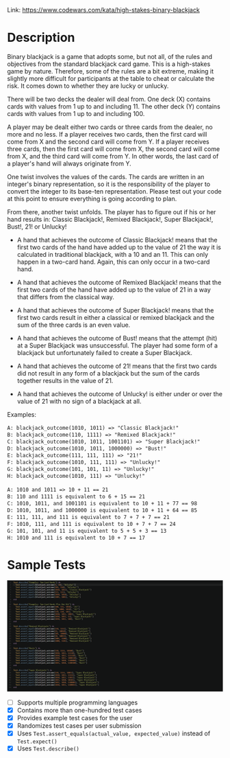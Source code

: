 Link: https://www.codewars.com/kata/high-stakes-binary-blackjack

# Description

Binary blackjack is a game that adopts some, but not all, of the rules and objectives from the standard blackjack card game. This is a high-stakes game by nature. Therefore, some of the rules are a bit extreme, making it slightly more difficult for participants at the table to cheat or calculate the risk. It comes down to whether they are lucky or unlucky.

There will be two decks the dealer will deal from. One deck (X) contains cards with values from 1 up to and including 11. The other deck (Y) contains cards with values from 1 up to and including 100.

A player may be dealt either two cards or three cards from the dealer, no more and no less. If a player receives two cards, then the first card will come from X and the second card will come from Y. If a player receives three cards, then the first card will come from X, the second card will come from X, and the third card will come from Y. In other words, the last card of a player's hand will always originate from Y.

One twist involves the values of the cards. The cards are written in an integer's binary representation, so it is the responsibility of the player to convert the integer to its base-ten representation. Please test out your code at this point to ensure everything is going according to plan.

From there, another twist unfolds. The player has to figure out if his or her hand results in: Classic Blackjack!, Remixed Blackjack!, Super Blackjack!, Bust!, 21! or Unlucky!

- A hand that achieves the outcome of Classic Blackjack! means that the first two cards of the hand have added up to the value of 21 the way it is calculated in traditional blackjack, with a 10 and an 11. This can only happen in a two-card hand. Again, this can only occur in a two-card hand.

- A hand that achieves the outcome of Remixed Blackjack! means that the first two cards of the hand have added up to the value of 21 in a way that differs from the classical way.

- A hand that achieves the outcome of Super Blackjack! means that the first two cards result in either a classical or remixed blackjack and the sum of the three cards is an even value.

- A hand that achieves the outcome of Bust! means that the attempt (hit) at a Super Blackjack was unsuccessful. The player had some form of a blackjack but unfortunately failed to create a Super Blackjack.

- A hand that achieves the outcome of 21! means that the first two cards did not result in any form of a blackjack but the sum of the cards together results in the value of 21.

- A hand that achieves the outcome of Unlucky! is either under or over the value of 21 with no sign of a blackjack at all.

Examples:

```
A: blackjack_outcome(1010, 1011) => "Classic Blackjack!"
B: blackjack_outcome(110, 1111) => "Remixed Blackjack!"
C: blackjack_outcome(1010, 1011, 1001101) => "Super Blackjack!"
D: blackjack_outcome(1010, 1011, 1000000) => "Bust!"
E: blackjack_outcome(111, 111, 111) => "21!"
F: blackjack_outcome(1010, 111, 111) => "Unlucky!"
G: blackjack_outcome(101, 101, 11) => "Unlucky!"
H: blackjack_outcome(1010, 111) => "Unlucky!"

A: 1010 and 1011 => 10 + 11 == 21
B: 110 and 1111 is equivalent to 6 + 15 == 21
C: 1010, 1011, and 1001101 is equivalent to 10 + 11 + 77 == 98
D: 1010, 1011, and 1000000 is equivalent to 10 + 11 + 64 == 85
E: 111, 111, and 111 is equivalent to 7 + 7 + 7 == 21
F: 1010, 111, and 111 is equivalent to 10 + 7 + 7 == 24
G: 101, 101, and 11 is equivalent to 5 + 5 + 3 == 13
H: 1010 and 111 is equivalent to 10 + 7 == 17
```

# Sample Tests

![Sample Tests](/Misc/02-Example-Tests.PNG)

- [ ] Supports multiple programming languages
- [x] Contains more than one-hundred test cases
- [x] Provides example test cases for the user
- [x] Randomizes test cases per user submission
- [x] Uses `Test.assert_equals(actual_value, expected_value)` instead of `Test.expect()`
- [x] Uses `Test.describe()`
